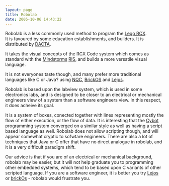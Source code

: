 ```yaml
---
layout: page
title: Robolab
date: 2005-10-06 14:43:22
---
```

<p>Robolab is a less commonly used method to program the <a class="wiki" href="/wiki/lego_rcx.html" title="The Lego RCX">Lego RCX</a>.
<br/>It is favoured by some education establishments, and builders. It is distributed by <a class="wiki" href="/wiki/dacta.html" title="DACTA">DACTA</a>.
</p>
<p>It takes the visual concepts of the RCX Code system which comes as standard with the <a class="wiki" href="/wiki/mindstorms.html" title="A Robotic construction toy system from Lego">Mindstorms</a> <a class="wiki" href="/wiki/ris.html" title="The Lego Robotic Invention System">RIS</a>, and builds a more versatile visual language.
</p>
<p>It is not everyones taste though, and many prefer more traditional languages like C or Java<a class="wiki wikinew for-review" title="Create page: Java">?</a> using <a class="wiki" href="/wiki/nqc.html" title="Not Quite C - A Lego PBrick Programming Language">NQC</a>, <a class="wiki" href="/wiki/brickos.html" title="An entire Embedded OS for the RCX">BrickOS</a> and <a class="wiki" href="/wiki/lejos.html" title="A Java Based Lego RCX OS">Lejos</a>.
</p>
<p>Robolab is based upon the labview system, which is used in some electronics labs, and is designed to be closer to an electrical or mechanical engineers view of a system than a software engineers view. In this respect, it does acheive its goal.
</p>
<p>It is a system of boxes, conected together with lines representing mostly the flow of either execution, or the flow of data. It is interesting that the <a class="wiki" href="/wiki/cybot.html" title="Cybot">Cybot</a> programming system converged on a similar style as well as having a script based language as well. Robolab does not allow scripting though, and will appear somewhat cryptic to sofwtare engineers. There are also a lot of techniques that Java or C offer that have no direct analogue in robolab, and it is a very difficult paradigm shift.
</p>
<p>Our advice is that if you are of an electrical or mechanical background, robolab may be easier, but it will not help graduate you to programming other embedded systems, which tend to be based upon C variants of other scripted language. If you are a software engineer, it is better you try <a class="wiki" href="/wiki/lejos.html" title="A Java Based Lego RCX OS">Lejos</a> or <a class="wiki" href="/wiki/brickos.html" title="An entire Embedded OS for the RCX">brickOs</a> - robolab would frustrate you.
</p>
